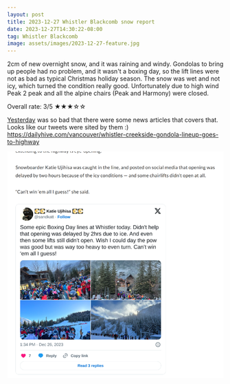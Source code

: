 ```yaml
---
layout: post
title: 2023-12-27 Whistler Blackcomb snow report
date: 2023-12-27T14:30:22-08:00
tag: Whistler Blackcomb
image: assets/images/2023-12-27-feature.jpg
---
```

2cm of new overnight snow, and it was raining and windy. Gondolas to bring up people had no problem, and it wasn't a boxing day, so the lift lines were not as bad as typical Christmas holiday season. The snow was wet and not icy, which turned the condition really good.
Unfortunately due to high wind Peak 2 peak and all the alpine chairs (Peak and Harmony) were closed.

Overall rate: 3/5 ★★★☆☆

[Yesterday](/2023-12-27-2023-12-27-whistler-blackcomb-snow-report) was so bad that there were some news articles that covers that. Looks like our tweets were sited by them :)
<https://dailyhive.com/vancouver/whistler-creekside-gondola-lineup-goes-to-highway>

![](/assets/images/2023-12-27-Screenshot_2023-12-27_14-51-44.png)
